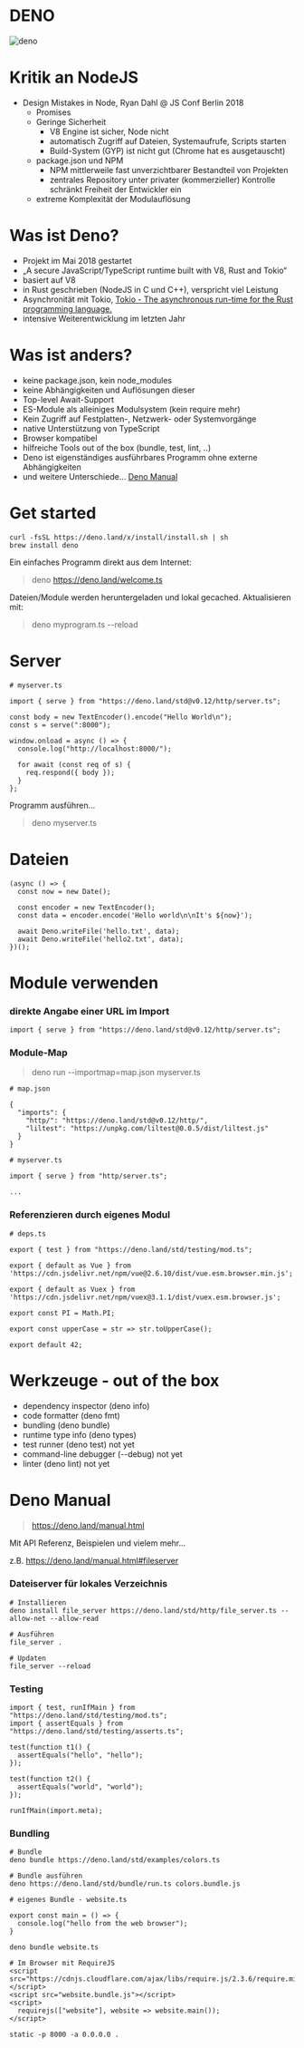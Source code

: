 # DENO

![deno](https://denolib.github.io/animated-deno-logo/deno-circle-thunder.gif)

# Kritik an NodeJS

* Design Mistakes in Node, Ryan Dahl @ JS Conf Berlin 2018
	* Promises
	* Geringe Sicherheit
		* V8 Engine ist sicher, Node nicht
		* automatisch Zugriff auf Dateien, Systemaufrufe, Scripts starten
		* Build-System (GYP) ist nicht gut (Chrome hat es ausgetauscht)
	* package.json und NPM
		* NPM mittlerweile fast unverzichtbarer Bestandteil von Projekten
		* zentrales Repository unter privater (kommerzieller) Kontrolle schränkt Freiheit der Entwickler ein
	* extreme Komplexität der Modulauflösung

# Was ist Deno?

* Projekt im Mai 2018 gestartet 
* „A secure JavaScript/TypeScript runtime built with V8, Rust and Tokio“
* basiert auf V8
* in Rust geschrieben (NodeJS in C und C++), verspricht viel Leistung
* Asynchronität mit Tokio, [Tokio - The asynchronous run-time for the Rust programming language.](https://tokio.rs/)
* intensive Weiterentwicklung im letzten Jahr

# Was ist anders?

* keine package.json, kein node_modules
* keine Abhängigkeiten und Auflösungen dieser
* Top-level Await-Support
* ES-Module als alleiniges Modulsystem (kein require mehr)
* Kein Zugriff auf Festplatten-, Netzwerk- oder Systemvorgänge
* native Unterstützung von TypeScript
* Browser kompatibel
* hilfreiche Tools out of the box (bundle, test, lint, ..)
* Deno ist eigenständiges ausführbares Programm ohne externe Abhängigkeiten
* und weitere Unterschiede… [Deno Manual](https://deno.land/manual.html#goals)

# Get started

```
curl -fsSL https://deno.land/x/install/install.sh | sh
brew install deno

```

Ein einfaches Programm direkt aus dem Internet:

> deno https://deno.land/welcome.ts

Dateien/Module werden heruntergeladen und lokal gecached. Aktualisieren mit:

> deno myprogram.ts --reload

# Server

```
# myserver.ts

import { serve } from "https://deno.land/std@v0.12/http/server.ts";

const body = new TextEncoder().encode("Hello World\n");
const s = serve(":8000");

window.onload = async () => {
  console.log("http://localhost:8000/");

  for await (const req of s) {
    req.respond({ body });
  }
};
```

Programm ausführen...

> deno myserver.ts

# Dateien

```
(async () => {
  const now = new Date();

  const encoder = new TextEncoder();
  const data = encoder.encode('Hello world\n\nIt's ${now}');

  await Deno.writeFile('hello.txt', data);
  await Deno.writeFile('hello2.txt', data);
})();
```

# Module verwenden

### direkte Angabe einer URL im Import

```
import { serve } from "https://deno.land/std@v0.12/http/server.ts";
```

### Module-Map

> deno run --importmap=map.json myserver.ts

```
# map.json

{
  "imports": {
    "http/": "https://deno.land/std@v0.12/http/",
    "liltest": "https://unpkg.com/liltest@0.0.5/dist/liltest.js"
  }
}
```

```
# myserver.ts

import { serve } from "http/server.ts";

...
```

### Referenzieren durch eigenes Modul

```
# deps.ts

export { test } from "https://deno.land/std/testing/mod.ts";

export { default as Vue } from 'https://cdn.jsdelivr.net/npm/vue@2.6.10/dist/vue.esm.browser.min.js';

export { default as Vuex } from 'https://cdn.jsdelivr.net/npm/vuex@3.1.1/dist/vuex.esm.browser.js';

export const PI = Math.PI;

export const upperCase = str => str.toUpperCase();

export default 42;
```

# Werkzeuge - out of the box

* dependency inspector (deno info)
* code formatter (deno fmt)
* bundling (deno bundle)
* runtime type info (deno types)
* test runner (deno test) not yet
* command-line debugger (--debug) not yet
* linter (deno lint) not yet

# Deno Manual

> https://deno.land/manual.html

Mit API Referenz, Beispielen und vielem mehr...

z.B. https://deno.land/manual.html#fileserver

### Dateiserver für lokales Verzeichnis

```
# Installieren
deno install file_server https://deno.land/std/http/file_server.ts --allow-net --allow-read

# Ausführen
file_server .

# Updaten
file_server --reload
```

### Testing

```
import { test, runIfMain } from "https://deno.land/std/testing/mod.ts";
import { assertEquals } from "https://deno.land/std/testing/asserts.ts";

test(function t1() {
  assertEquals("hello", "hello");
});

test(function t2() {
  assertEquals("world", "world");
});

runIfMain(import.meta);
```

### Bundling

```
# Bundle
deno bundle https://deno.land/std/examples/colors.ts

# Bundle ausführen
deno https://deno.land/std/bundle/run.ts colors.bundle.js

# eigenes Bundle - website.ts

export const main = () => {
  console.log("hello from the web browser");
}

deno bundle website.ts

# Im Browser mit RequireJS
<script src="https://cdnjs.cloudflare.com/ajax/libs/require.js/2.3.6/require.min.js"></script>
<script src="website.bundle.js"></script>
<script>
  requirejs(["website"], website => website.main());
</script>

static -p 8000 -a 0.0.0.0 .
```


<!--

# Resources

* [C J Silverio: The economics of open source](https://2019.jsconf.eu/c-j-silverio/the-economics-of-open-source.html)
* [Deno](https://deno.land/)
* [Deno: Ryan Dahl präsentiert mögliche Alternative zu Node.js](https://entwickler.de/online/javascript/deno-ryan-dahl-node-579846561.html)
* [Deno: Was hat sich bei der kommenden Alternative zu Node.js getan?](https://entwickler.de/online/javascript/deno-node-alternative-579867114.html)
* https://tinyclouds.org/jsconf2018.pdf
* https://www.youtube.com/watch?v=M3BM9TB-8yA
* https://github.com/denoland/deno
* https://github.com/denolib/awesome-deno
* https://deno.land/manual.html
* [Ryan Dahl: Designfehler von Node.js und sein neues Projekt | heise online](https://www.heise.de/developer/meldung/Ryan-Dahl-Designfehler-von-Node-js-und-sein-neues-Projekt-4075557.html)
* [Open Source: NPM-Chef geht schon nach wenigen Monaten wieder - Golem.de](https://www.golem.de/news/open-source-npm-chef-geht-schon-nach-wenigen-monaten-wieder-1909-144007.html)
* [Deno : le nouveau NodeJS ? - Je suis un dev](https://www.jesuisundev.com/deno-le-nouveau-nodejs/)
* [Deno Manual](https://deno.land/manual.html#goals)
* https://medium.com/lean-mind/deno-node-js-killer-718c8969770b
* https://flaviocopes.com/es-modules/
* https://blog.logrocket.com/what-is-deno/

-->